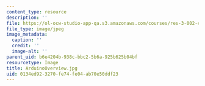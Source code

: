 ```yaml
---
content_type: resource
description: ''
file: https://ol-ocw-studio-app-qa.s3.amazonaws.com/courses/res-3-002-collaborative-design-and-creative-expression-with-arduino-microcontrollers-january-iap-2017/0134ed923270fe74fe04ab70e50ddf23_ArduinoOverview.jpg
file_type: image/jpeg
image_metadata:
  caption: ''
  credit: ''
  image-alt: ''
parent_uid: b6e4204b-938c-bbc2-5b6a-925b625b04bf
resourcetype: Image
title: ArduinoOverview.jpg
uid: 0134ed92-3270-fe74-fe04-ab70e50ddf23
---
```


